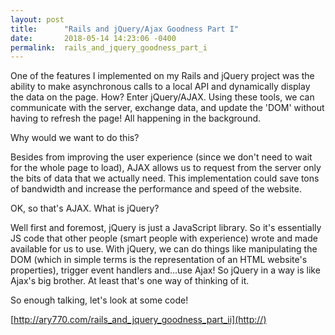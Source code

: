 ```yaml
---
layout: post
title:      "Rails and jQuery/Ajax Goodness Part I"
date:       2018-05-14 14:23:06 -0400
permalink:  rails_and_jquery_goodness_part_i
---
```



One of the features I implemented on my Rails and jQuery project was the ability to make asynchronous calls to a local API and dynamically display the data on the page. How? Enter jQuery/AJAX. Using these tools, we can communicate with the server, exchange data, and update the 'DOM' without having to refresh the page! All happening in the background.

Why would we want to do this?

Besides from improving the user experience (since we don't need to wait for the whole page to load), AJAX allows us to request from the server only the bits of data that we actually need. This implementation could save tons of bandwidth and increase the performance and speed of the website. 

OK, so that's AJAX. What is jQuery?

Well first and foremost, jQuery is just a JavaScript library. So it's essentially JS code that other people (smart people with experience) wrote and made available for us to use. With jQuery, we can do things like manipulating the DOM (which in simple terms is the representation of an HTML website's properties), trigger event handlers and...use Ajax! So jQuery in a way is like Ajax's big brother. At least that's one way of thinking of it.

So enough talking, let's look at some code!

[http://ary770.com/rails_and_jquery_goodness_part_ii](http://)


